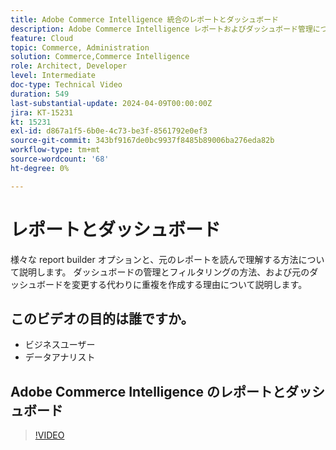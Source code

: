 ```yaml
---
title: Adobe Commerce Intelligence 統合のレポートとダッシュボード
description: Adobe Commerce Intelligence レポートおよびダッシュボード管理について説明します
feature: Cloud
topic: Commerce, Administration
solution: Commerce,Commerce Intelligence
role: Architect, Developer
level: Intermediate
doc-type: Technical Video
duration: 549
last-substantial-update: 2024-04-09T00:00:00Z
jira: KT-15231
kt: 15231
exl-id: d867a1f5-6b0e-4c73-be3f-8561792e0ef3
source-git-commit: 343bf9167de0bc9937f8485b89006ba276eda82b
workflow-type: tm+mt
source-wordcount: '68'
ht-degree: 0%

---
```


# レポートとダッシュボード

様々な report builder オプションと、元のレポートを読んで理解する方法について説明します。 ダッシュボードの管理とフィルタリングの方法、および元のダッシュボードを変更する代わりに重複を作成する理由について説明します。

## このビデオの目的は誰ですか。

- ビジネスユーザー
- データアナリスト

## Adobe Commerce Intelligence のレポートとダッシュボード

>[!VIDEO](https://video.tv.adobe.com/v/3428252?learn=on)
